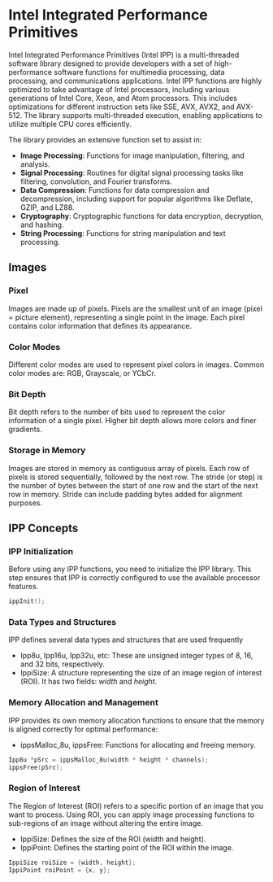 # Intel Integrated Performance Primitives
Intel Integrated Performance Primitives (Intel IPP) is a multi-threaded software library designed to provide developers with a set of high-performance software functions for multimedia processing, data processing, and communications applications. Intel IPP 
functions are highly optimized to take advantage of Intel processors, including various generations of Intel Core, Xeon, and Atom processors. This includes optimizations for different instruction sets like SSE, AVX, AVX2, and AVX-512. The library supports
multi-threaded execution, enabling applications to utilize multiple CPU cores efficiently.

The library provides an extensive function set to assist in:
- **Image Processing**: Functions for image manipulation, filtering, and analysis.
- **Signal Processing**: Routines for digital signal processing tasks like filtering, convolution, and Fourier transforms.
- **Data Compression**: Functions for data compression and decompression, including support for popular algorithms like Deflate, GZIP, and LZ88.
- **Cryptography**: Cryptographic functions for data encryption, decryption, and hashing.
- **String Processing**: Functions for string manipulation and text processing.
## Images
### Pixel
Images are made up of pixels. Pixels are the smallest unit of an image (pixel = picture element), representing a single point in the image. Each pixel contains color information that defines its appearance.
### Color Modes
Different color modes are used to represent pixel colors in images. Common color modes are: RGB, Grayscale, or YCbCr.
### Bit Depth
Bit depth refers to the number of bits used to represent the color information of a single pixel. Higher bit depth allows more colors and finer gradients.
### Storage in Memory
Images are stored in memory as contiguous array of pixels. Each row of pixels is stored sequentially, followed by the next row. The stride (or step) is the number of bytes between the start of one row and the start of the next row in memory. Stride can 
include padding bytes added for alignment purposes.
## IPP Concepts
### IPP Initialization
Before using any IPP functions, you need to initialize the IPP library. This step ensures that IPP is correctly configured to use the available processor features.
```cpp
ippInit();
```
### Data Types and Structures
IPP defines several data types and structures that are used frequently
- Ipp8u, Ipp16u, Ipp32u, etc: These are unsigned integer types of 8, 16, and 32 bits, respectively.
- IppiSize: A structure representing the size of an image region of interest (ROI). It has two fields: *width* and *height*.
### Memory Allocation and Management
IPP provides its own memory allocation functions to ensure that the memory is aligned correctly for optimal performance:
- ippsMalloc_8u, ippsFree: Functions for allocating and freeing memory.
```cpp
Ipp8u *pSrc = ippsMalloc_8u(width * height * channels);
ippsFree(pSrc);
```
### Region of Interest
The Region of Interest (ROI) refers to a specific portion of an image that you want to process. Using ROI, you can apply image processing functions to sub-regions of an image without altering the entire image.
- IppiSize: Defines the size of the ROI (width and height).
- IppiPoint: Defines the starting point of the ROI within the image.
```cpp
IppiSize roiSize = {width, height};
IppiPoint roiPoint = {x, y};
```
